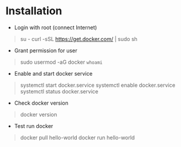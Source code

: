 # Installation
- Login with root (connect Internet)
> su -
  curl -sSL https://get.docker.com/ | sudo sh

- Grant permission for user
> sudo usermod -aG docker `whoami`

- Enable and start docker service 
> systemctl start docker.service
> systemctl enable docker.service
> systemctl status docker.service

- Check docker version
> docker version

- Test run docker
> docker pull hello-world
> docker run hello-world
